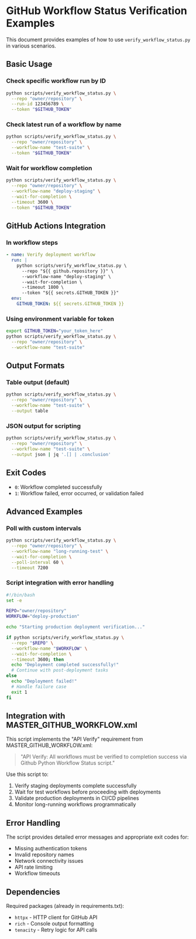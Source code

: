 # GitHub Workflow Status Verification Examples

This document provides examples of how to use `verify_workflow_status.py` in various scenarios.

## Basic Usage

### Check specific workflow run by ID
```bash
python scripts/verify_workflow_status.py \
  --repo "owner/repository" \
  --run-id 123456789 \
  --token "$GITHUB_TOKEN"
```

### Check latest run of a workflow by name
```bash
python scripts/verify_workflow_status.py \
  --repo "owner/repository" \
  --workflow-name "test-suite" \
  --token "$GITHUB_TOKEN"
```

### Wait for workflow completion
```bash
python scripts/verify_workflow_status.py \
  --repo "owner/repository" \
  --workflow-name "deploy-staging" \
  --wait-for-completion \
  --timeout 3600 \
  --token "$GITHUB_TOKEN"
```

## GitHub Actions Integration

### In workflow steps
```yaml
- name: Verify deployment workflow
  run: |
    python scripts/verify_workflow_status.py \
      --repo "${{ github.repository }}" \
      --workflow-name "deploy-staging" \
      --wait-for-completion \
      --timeout 1800 \
      --token "${{ secrets.GITHUB_TOKEN }}"
  env:
    GITHUB_TOKEN: ${{ secrets.GITHUB_TOKEN }}
```

### Using environment variable for token
```bash
export GITHUB_TOKEN="your_token_here"
python scripts/verify_workflow_status.py \
  --repo "owner/repository" \
  --workflow-name "test-suite"
```

## Output Formats

### Table output (default)
```bash
python scripts/verify_workflow_status.py \
  --repo "owner/repository" \
  --workflow-name "test-suite" \
  --output table
```

### JSON output for scripting
```bash
python scripts/verify_workflow_status.py \
  --repo "owner/repository" \
  --workflow-name "test-suite" \
  --output json | jq '.[] | .conclusion'
```

## Exit Codes

- `0`: Workflow completed successfully
- `1`: Workflow failed, error occurred, or validation failed

## Advanced Examples

### Poll with custom intervals
```bash
python scripts/verify_workflow_status.py \
  --repo "owner/repository" \
  --workflow-name "long-running-test" \
  --wait-for-completion \
  --poll-interval 60 \
  --timeout 7200
```

### Script integration with error handling
```bash
#!/bin/bash
set -e

REPO="owner/repository"
WORKFLOW="deploy-production"

echo "Starting production deployment verification..."

if python scripts/verify_workflow_status.py \
  --repo "$REPO" \
  --workflow-name "$WORKFLOW" \
  --wait-for-completion \
  --timeout 3600; then
  echo "Deployment completed successfully!"
  # Continue with post-deployment tasks
else
  echo "Deployment failed!"
  # Handle failure case
  exit 1
fi
```

## Integration with MASTER_GITHUB_WORKFLOW.xml

This script implements the "API Verify" requirement from MASTER_GITHUB_WORKFLOW.xml:

> "API Verify: All workflows must be verified to completion success via Github Python Workflow Status script."

Use this script to:
1. Verify staging deployments complete successfully
2. Wait for test workflows before proceeding with deployments
3. Validate production deployments in CI/CD pipelines
4. Monitor long-running workflows programmatically

## Error Handling

The script provides detailed error messages and appropriate exit codes for:
- Missing authentication tokens
- Invalid repository names
- Network connectivity issues
- API rate limiting
- Workflow timeouts

## Dependencies

Required packages (already in requirements.txt):
- `httpx` - HTTP client for GitHub API
- `rich` - Console output formatting
- `tenacity` - Retry logic for API calls